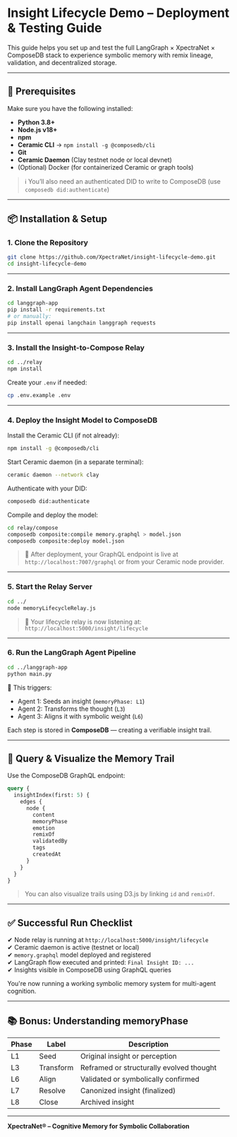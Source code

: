 
# Insight Lifecycle Demo – Deployment & Testing Guide

This guide helps you set up and test the full LangGraph × XpectraNet × ComposeDB stack to experience symbolic memory with remix lineage, validation, and decentralized storage.


---

## 🧩 Prerequisites

Make sure you have the following installed:

- **Python 3.8+**
- **Node.js v18+**
- **npm**
- **Ceramic CLI** → `npm install -g @composedb/cli`
- **Git**
- **Ceramic Daemon** (Clay testnet node or local devnet)
- (Optional) Docker (for containerized Ceramic or graph tools)

> ℹ️ You’ll also need an authenticated DID to write to ComposeDB (use `composedb did:authenticate`)

---

## 📦 Installation & Setup

### 1. Clone the Repository

```bash
git clone https://github.com/XpectraNet/insight-lifecycle-demo.git
cd insight-lifecycle-demo
```

---

### 2. Install LangGraph Agent Dependencies

```bash
cd langgraph-app
pip install -r requirements.txt
# or manually:
pip install openai langchain langgraph requests
```

---

### 3. Install the Insight-to-Compose Relay

```bash
cd ../relay
npm install
```

Create your `.env` if needed:
```bash
cp .env.example .env
```

---

### 4. Deploy the Insight Model to ComposeDB

Install the Ceramic CLI (if not already):
```bash
npm install -g @composedb/cli
```

Start Ceramic daemon (in a separate terminal):

```bash
ceramic daemon --network clay
```

Authenticate with your DID:
```bash
composedb did:authenticate
```

Compile and deploy the model:
```bash
cd relay/compose
composedb composite:compile memory.graphql > model.json
composedb composite:deploy model.json
```

> 🔗 After deployment, your GraphQL endpoint is live at `http://localhost:7007/graphql` or from your Ceramic node provider.

---

### 5. Start the Relay Server

```bash
cd ../
node memoryLifecycleRelay.js
```

> 🔁 Your lifecycle relay is now listening at: `http://localhost:5000/insight/lifecycle`

---

### 6. Run the LangGraph Agent Pipeline

```bash
cd ../langgraph-app
python main.py
```

🧠 This triggers:

- Agent 1: Seeds an insight (`memoryPhase: L1`)
- Agent 2: Transforms the thought (`L3`)
- Agent 3: Aligns it with symbolic weight (`L6`)

Each step is stored in **ComposeDB** — creating a verifiable insight trail.

---

## 🧪 Query & Visualize the Memory Trail

Use the ComposeDB GraphQL endpoint:

```graphql
query {
  insightIndex(first: 5) {
    edges {
      node {
        content
        memoryPhase
        emotion
        remixOf
        validatedBy
        tags
        createdAt
      }
    }
  }
}
```

> You can also visualize trails using D3.js by linking `id` and `remixOf`.

---

## ✅ Successful Run Checklist

✔ Node relay is running at `http://localhost:5000/insight/lifecycle`  
✔ Ceramic daemon is active (testnet or local)  
✔ `memory.graphql` model deployed and registered  
✔ LangGraph flow executed and printed: `Final Insight ID: ...`  
✔ Insights visible in ComposeDB using GraphQL queries  

You're now running a working symbolic memory system for multi-agent cognition.

---

## 📚 Bonus: Understanding memoryPhase

| Phase | Label       | Description                             |
|-------|-------------|-----------------------------------------|
| L1    | Seed        | Original insight or perception          |
| L3    | Transform   | Reframed or structurally evolved thought|
| L6    | Align       | Validated or symbolically confirmed     |
| L7    | Resolve     | Canonized insight (finalized)           |
| L8    | Close       | Archived insight                        |

---

**XpectraNet® – Cognitive Memory for Symbolic Collaboration**
